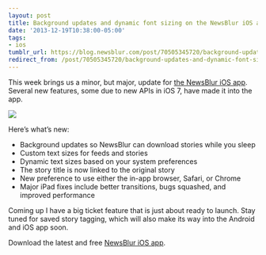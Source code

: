 ```yaml
---
layout: post
title: Background updates and dynamic font sizing on the NewsBlur iOS app
date: '2013-12-19T10:38:00-05:00'
tags:
- ios
tumblr_url: https://blog.newsblur.com/post/70505345720/background-updates-and-dynamic-font-sizing-on-the
redirect_from: /post/70505345720/background-updates-and-dynamic-font-sizing-on-the/
---
```

This week brings us a minor, but major, update for [the NewsBlur iOS app](http://www.newsblur.com/ios). Several new features, some due to new APIs in iOS 7, have made it into the app.

![](https://s3.amazonaws.com/static.newsblur.com/blog/ios3.6.png)

Here’s what’s new:

- Background updates so NewsBlur can download stories while you sleep
- Custom text sizes for feeds and stories
- Dynamic text sizes based on your system preferences
- The story title is now linked to the original story
- New preference to use either the in-app browser, Safari, or Chrome
- Major iPad fixes include better transitions, bugs squashed, and improved performance

Coming up I have a big ticket feature that is just about ready to launch. Stay tuned for saved story tagging, which will also make its way into the Android and iOS app soon.

Download the latest and free [NewsBlur iOS app](http://www.newsblur.com/ios).

